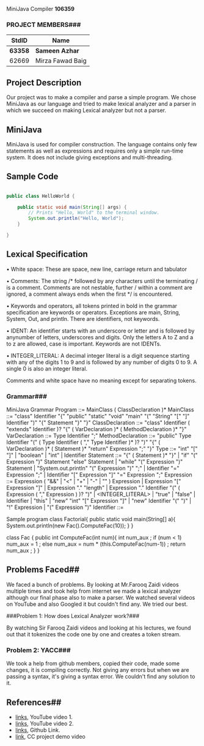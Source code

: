 MiniJava Compiler
**106359**
### PROJECT MEMBERS###
StdID | Name
------------ | -------------
**63358** | **Sameen Azhar** 
62669 | Mirza Fawad Baig

## Project Description ##
Our project was to make a compiler and parse a simple program. We chose MiniJava as our language and tried to make lexical analyzer and a parser in which we succeed on making Lexical analyzer but not a parser. 

## MiniJava ##
MiniJava is used for compiler construction. The language contains only few statements as well as expressions and requires only a simple run-time system. It does not include giving exceptions and multi-threading.

## Sample Code ##
```Java

public class HelloWorld {

    public static void main(String[] args) {
        // Prints "Hello, World" to the terminal window.
        System.out.println("Hello, World");
    }

}

```
## Lexical Specification ##

• White space: These are space, new line, carriage return and tabulator

• Comments: The string /* followed by any characters until the terminating / is a comment. Comments are not nestable, further / within a comment are ignored, a comment always ends when the first */ is encountered.

• Keywords and operators, all tokens printed in bold in the grammar specification are keywords or operators. Exceptions are main, String, System, Out, and println. There are identifiers, not keywords.

• IDENT: An identifier starts with an underscore or letter and is followed by anynumber of letters, underscores and digits. Only the letters A to Z and a to z are allowed, case is important. Keywords are not IDENTs.

• INTEGER_LITERAL: A decimal integer literal is a digit sequence starting with any of the digits 1 to 9 and is followed by any number of digits 0 to 9. A single 0 is also an integer literal.

Comments and white space have no meaning except for separating tokens.

### Grammar###

MiniJava Grammar Program ::= MainClass ( ClassDeclaration )* MainClass ::= "class" Identifier "{" "public" "static" "void" "main" "(" "String" "[" "]" Identifier ")" "{" Statement "}" "}" ClassDeclaration ::= "class" Identifier ( "extends" Identifier )? "{" ( VarDeclaration )* ( MethodDeclaration )* "}" VarDeclaration ::= Type Identifier ";" MethodDeclaration ::= "public" Type Identifier "(" ( Type Identifier ( "," Type Identifier )* )? ")" "{" ( VarDeclaration )* ( Statement )* "return" Expression ";" "}" Type ::= "int" "[" "]" | "boolean" | "int" | Identifier Statement ::= "{" ( Statement )* "}" | "if" "(" Expression ")" Statement "else" Statement | "while" "(" Expression ")" Statement | "System.out.println" "(" Expression ")" ";" | Identifier "=" Expression ";" | Identifier "[" Expression "]" "=" Expression ";" Expression ::= Expression ( "&&" | "<" | "+" | "-" | "" ) Expression | Expression "[" Expression "]" | Expression "." "length" | Expression "." Identifier "(" ( Expression ( "," Expression ) )? ")" | <INTEGER_LITERAL> | "true" | "false" | Identifier | "this" | "new" "int" "[" Expression "]" | "new" Identifier "(" ")" | "!" Expression | "(" Expression ")" Identifier ::=

Sample program class Factorial{ public static void main(String[] a){ System.out.println(new Fac().ComputeFac(10)); } }

class Fac { public int ComputeFac(int num){ int num_aux ; if (num < 1) num_aux = 1 ; else num_aux = num * (this.ComputeFac(num-1)) ; return num_aux ; } }

## Problems Faced##
We faced a bunch of problems. By looking at Mr.Farooq Zaidi videos multiple times and took help from internet we made a lexical analyzer although our final phase also to make a parser. We watched several videos on YouTube and also Googled it but couldn't find any. We tried our best.

###Problem 1: How does Lexical Analyzer work?###
 
By watching Sir Farooq Zaidi videos and looking at his lectures, we found out that it tokenizes the code one by one and creates a token stream.

### Problem 2: YACC###
We took a help from github members, copied their code, made some changes, it is compiling correctly. Not giving any errors but when we are passing a syntax, it's giving a syntax error. We couldn't find any solution to it.

## References##
- [links](https://youtu.be/54bo1qaHAfk), YouTube video 1.
- [links](https://youtu.be/__-wUHG2rfM), YouTube video 2.
- [links](https://github.com/starbops/MJP), Github Link.
- [link](https://drive.google.com/file/d/12tLiadhDHmG8xBNW6Ulj-fYi8tp3lanF/view?usp=sharing), CC project demo video




